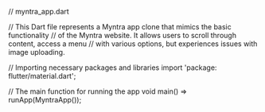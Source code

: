 // myntra_app.dart

// This Dart file represents a Myntra app clone that mimics the basic functionality
// of the Myntra website. It allows users to scroll through content, access a menu
// with various options, but experiences issues with image uploading.

// Importing necessary packages and libraries
import 'package: flutter/material.dart';

// The main function for running the app
void main() => runApp(MyntraApp());
